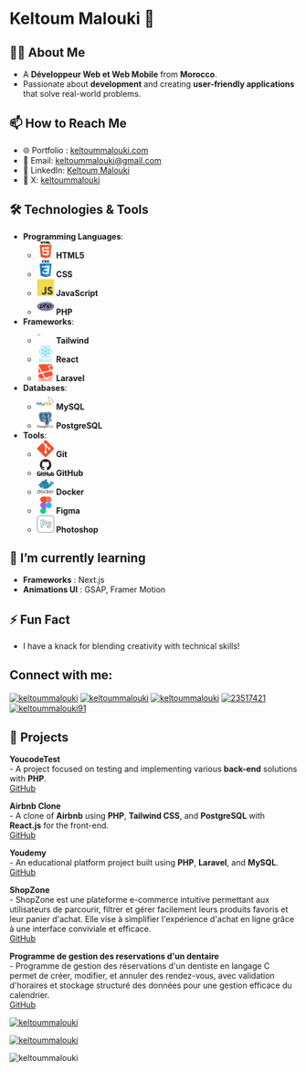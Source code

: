 # Keltoum Malouki 👋

## 👨‍💻 About Me
- A **Développeur Web et Web Mobile** from **Morocco**.
- Passionate about **development** and creating **user-friendly applications** that solve real-world problems.
  
## 📫 How to Reach Me
- 🌐 Portfolio : [keltoummalouki.com](https://portfolio-seven-orcin-36.vercel.app/)
- 📧 Email: [keltoummalouki@gmail.com](mailto:keltoummalouki@gmail.com)
- 🔗 LinkedIn: [Keltoum Malouki](https://www.linkedin.com/in/keltoum-malouki-79a28029a/)
- 🔗 X: [keltoummalouki](https://twitter.com/keltoummalouki)

## 🛠️ Technologies & Tools
- **Programming Languages**:
  - <img src="https://raw.githubusercontent.com/devicons/devicon/master/icons/html5/html5-original-wordmark.svg" width="30" height="30"> **HTML5**
  - <img src="https://raw.githubusercontent.com/devicons/devicon/master/icons/css3/css3-original-wordmark.svg" width="30" height="30"> **CSS**
  - <img src="https://raw.githubusercontent.com/devicons/devicon/master/icons/javascript/javascript-original.svg" width="30" height="30"> **JavaScript**
  - <img src="https://raw.githubusercontent.com/devicons/devicon/master/icons/php/php-original.svg" width="30" height="30"> **PHP**
- **Frameworks**:
  - <img src="https://raw.githubusercontent.com/devicons/devicon/master/icons/tailwindcss/tailwindcss-original-wordmark.svg" width="30" height="30"> **Tailwind**
  - <img src="https://raw.githubusercontent.com/devicons/devicon/master/icons/react/react-original-wordmark.svg" width="30" height="30"> **React**
  - <img src="https://raw.githubusercontent.com/devicons/devicon/master/icons/laravel/laravel-plain-wordmark.svg" width="30" height="30"> **Laravel**
- **Databases**:
  - <img src="https://raw.githubusercontent.com/devicons/devicon/master/icons/mysql/mysql-original-wordmark.svg" width="30" height="30"> **MySQL**
  - <img src="https://raw.githubusercontent.com/devicons/devicon/master/icons/postgresql/postgresql-original-wordmark.svg" width="30" height="30"> **PostgreSQL**
- **Tools**:
  - <img src="https://raw.githubusercontent.com/devicons/devicon/master/icons/git/git-original.svg" width="30" height="30"> **Git**
  - <img src="https://raw.githubusercontent.com/devicons/devicon/master/icons/github/github-original-wordmark.svg" width="30" height="30"> **GitHub**
  - <img src="https://raw.githubusercontent.com/devicons/devicon/master/icons/docker/docker-original-wordmark.svg" width="30" height="30"> **Docker**
  - <img src="https://raw.githubusercontent.com/devicons/devicon/master/icons/figma/figma-original.svg" width="30" height="30"> **Figma**
  - <img src="https://raw.githubusercontent.com/devicons/devicon/master/icons/photoshop/photoshop-line.svg" width="30" height="30"> **Photoshop**

## 🌱 I’m currently learning
- **Frameworks** : Next.js
- **Animations UI** : GSAP, Framer Motion

## ⚡ Fun Fact
- I have a knack for blending creativity with technical skills!
## Connect with me:
<p align="left">
<a href="https://instagram.com/keltoummalouki" target="blank"><img align="center" src="https://raw.githubusercontent.com/rahuldkjain/github-profile-readme-generator/master/src/images/icons/Social/instagram.svg" alt="keltoummalouki" height="30" width="40" /></a>
<a href="https://dev.to/keltoummalouki" target="blank"><img align="center" src="https://raw.githubusercontent.com/rahuldkjain/github-profile-readme-generator/master/src/images/icons/Social/devto.svg" alt="keltoummalouki" height="30" width="40" /></a>
<a href="https://twitter.com/keltoummalouki" target="blank"><img align="center" src="https://raw.githubusercontent.com/rahuldkjain/github-profile-readme-generator/master/src/images/icons/Social/twitter.svg" alt="keltoummalouki" height="30" width="40" /></a>
<a href="https://stackoverflow.com/users/23517421" target="blank"><img align="center" src="https://raw.githubusercontent.com/rahuldkjain/github-profile-readme-generator/master/src/images/icons/Social/stack-overflow.svg" alt="23517421" height="30" width="40" /></a>
<a href="https://www.hackerrank.com/keltoummalouki91" target="blank"><img align="center" src="https://raw.githubusercontent.com/rahuldkjain/github-profile-readme-generator/master/src/images/icons/Social/hackerrank.svg" alt="keltoummalouki91" height="30" width="40" /></a>
</p>

## 💼 Projects

 **YoucodeTest**  <br>
      - A project focused on testing and implementing various **back-end** solutions with **PHP**.  <br>
  <a href="https://github.com/Keltoummalouki/Tests_Acceptation_Youcode">GitHub</a>

 **Airbnb Clone**  <br>
      - A clone of **Airbnb** using **PHP**, **Tailwind CSS**, and **PostgreSQL** with **React.js** for the front-end.   <br>
  <a href="https://github.com/Aboussebaba-Othman/Airbnb">GitHub</a>

 **Youdemy**  <br>
    - An educational platform project built using **PHP**, **Laravel**, and **MySQL**.  <br>
  <a href="https://github.com/Keltoummalouki/Youdemy">GitHub</a>

 **ShopZone** <br>
     - ShopZone est une plateforme e-commerce intuitive permettant aux utilisateurs de parcourir, filtrer et gérer facilement leurs produits favoris et leur panier d'achat. Elle vise à simplifier l'expérience d'achat en ligne grâce à une interface conviviale et efficace.<br>
     <a href="https://github.com/Keltoummalouki/ShopZone">GitHub</a>
    
**Programme de gestion des reservations d'un dentaire** <br>
    - Programme de gestion des réservations d'un dentiste en langage C permet de créer, modifier, et annuler des rendez-vous, avec validation d'horaires et stockage structuré des données pour une gestion efficace du calendrier.<br>
     <a href="https://github.com/Keltoummalouki/Projet-Fin-Sas-Youcode">GitHub</a>
<br>
<p align="left"> <a href="https://github.com/ryo-ma/github-profile-trophy"><img src="https://github-profile-trophy.vercel.app/?username=keltoummalouki" alt="keltoummalouki" /></a> </p>

<p align="left"> <a href="https://twitter.com/keltoummalouki" target="blank"><img src="https://img.shields.io/twitter/follow/keltoummalouki?logo=twitter&style=for-the-badge" alt="keltoummalouki" /></a> </p>
<p align="left"> <img src="https://komarev.com/ghpvc/?username=keltoummalouki&label=Profile%20views&color=0e75b6&style=flat" alt="keltoummalouki" /> </p>
